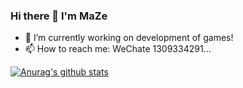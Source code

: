 ### Hi there 👋  I'm MaZe 
- 🔭 I’m currently working on development of games!
- 📫 How to reach me: WeChate 1309334291...

[![Anurag's github stats](https://github-readme-stats.vercel.app/api?username=Marze000&show_icons=true&theme=radical)](https://github.com/anuraghazra/github-readme-stats)

<!--
**Marze000/Marze000** is a ✨ _special_ ✨ repository because its `README.md` (this file) appears on your GitHub profile.

Here are some ideas to get you started:

- 🔭 I’m currently working on ...
- 🌱 I’m currently learning ...
- 👯 I’m looking to collaborate on ...
- 🤔 I’m looking for help with ...
- 💬 Ask me about ...
- 📫 How to reach me: ...
- 😄 Pronouns: ...
- ⚡ Fun fact: ...
-->
